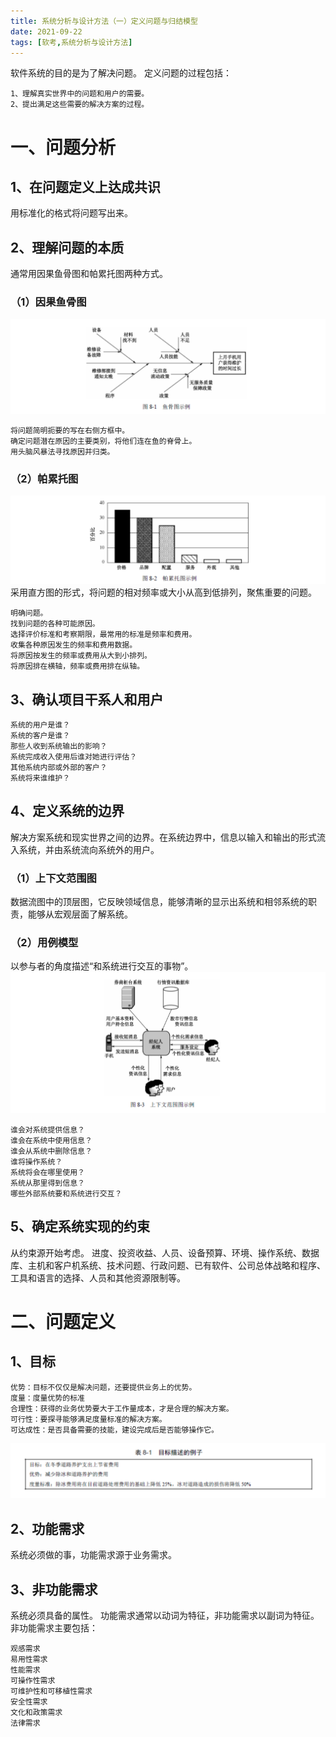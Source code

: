 ```yaml
---
title: 系统分析与设计方法（一）定义问题与归结模型
date: 2021-09-22
tags: [软考,系统分析与设计方法]
---
```


软件系统的目的是为了解决问题。
定义问题的过程包括：
```
1、理解真实世界中的问题和用户的需要。
2、提出满足这些需要的解决方案的过程。
```

# 一、问题分析
## 1、在问题定义上达成共识
用标准化的格式将问题写出来。
## 2、理解问题的本质
通常用因果鱼骨图和帕累托图两种方式。
### （1）因果鱼骨图
![](/images/ruankao/5-1.png)
```
将问题简明扼要的写在右侧方框中。
确定问题潜在原因的主要类别，将他们连在鱼的脊骨上。
用头脑风暴法寻找原因并归类。
```
### （2）帕累托图
![](/images/ruankao/5-2.png)
采用直方图的形式，将问题的相对频率或大小从高到低排列，聚焦重要的问题。
```
明确问题。
找到问题的各种可能原因。
选择评价标准和考察期限，最常用的标准是频率和费用。
收集各种原因发生的频率和费用数据。
将原因按发生的频率或费用从大到小排列。
将原因排在横轴，频率或费用排在纵轴。
```
## 3、确认项目干系人和用户
```
系统的用户是谁？
系统的客户是谁？
那些人收到系统输出的影响？
系统完成收入使用后谁对她进行评估？
其他系统内部或外部的客户？
系统将来谁维护？
```
## 4、定义系统的边界
解决方案系统和现实世界之间的边界。在系统边界中，信息以输入和输出的形式流入系统，并由系统流向系统外的用户。
### （1）上下文范围图
数据流图中的顶层图，它反映领域信息，能够清晰的显示出系统和相邻系统的职责，能够从宏观层面了解系统。
### （2）用例模型
以参与者的角度描述“和系统进行交互的事物”。
![](/images/ruankao/5-3.png)
```
谁会对系统提供信息？
谁会在系统中使用信息？
谁会从系统中删除信息？
谁将操作系统？
系统将会在哪里使用？
系统从那里得到信息？
哪些外部系统要和系统进行交互？
```
## 5、确定系统实现的约束
从约束源开始考虑。
进度、投资收益、人员、设备预算、环境、操作系统、数据库、主机和客户机系统、技术问题、行政问题、已有软件、公司总体战略和程序、工具和语言的选择、人员和其他资源限制等。
# 二、问题定义
## 1、目标
```
优势：目标不仅仅是解决问题，还要提供业务上的优势。
度量：度量优势的标准
合理性：获得的业务优势要大于工作量成本，才是合理的解决方案。
可行性：要探寻能够满足度量标准的解决方案。
可达成性：是否具备需要的技能，建设完成后是否能够操作它。
```
![](/images/ruankao/5-4.png)
## 2、功能需求
系统必须做的事，功能需求源于业务需求。
## 3、非功能需求
系统必须具备的属性。
功能需求通常以动词为特征，非功能需求以副词为特征。
非功能需求主要包括：
```
观感需求
易用性需求
性能需求
可操作性需求
可维护性和可移植性需求
安全性需求
文化和政策需求
法律需求
```